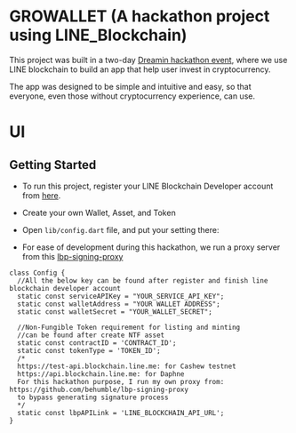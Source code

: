 # GROWALLET (A hackathon project using LINE_Blockchain)
This project was built in a two-day [Dreamin hackathon event](https://dreamin.career/academy/hackathon), where we use LINE blockchain to build an app that help user invest in cryptocurrency.

The app was designed to be simple and intuitive and easy, so that everyone, even those without cryptocurrency experience, can use.

# UI


## Getting Started
- To run this project, register your LINE Blockchain Developer account from [here](https://blockchain.line.biz/).
- Create your own Wallet, Asset, and Token
- Open `lib/config.dart` file, and put your setting there:

- For ease of development during this hackathon, we run a proxy server from this [lbp-signing-proxy](https://github.com/behumble/lbp-signing-proxy)
```
class Config {
  //All the below key can be found after register and finish line blockchain developer account
  static const serviceAPIKey = "YOUR_SERVICE_API_KEY";
  static const walletAddress = "YOUR WALLET ADDRESS";
  static const walletSecret = "YOUR_WALLET_SECRET";

  //Non-Fungible Token requirement for listing and minting
  //can be found after create NTF asset
  static const contractID = 'CONTRACT_ID';
  static const tokenType = 'TOKEN_ID';
  /* 
  https://test-api.blockchain.line.me: for Cashew testnet
  https://api.blockchain.line.me: for Daphne
  For this hackathon purpose, I run my own proxy from: https://github.com/behumble/lbp-signing-proxy
  to bypass generating signature process 
  */
  static const lbpAPILink = 'LINE_BLOCKCHAIN_API_URL';
}
```
